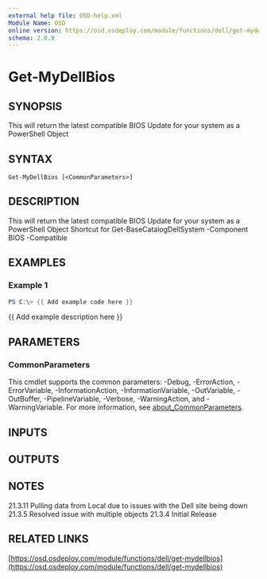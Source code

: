 ```yaml
---
external help file: OSD-help.xml
Module Name: OSD
online version: https://osd.osdeploy.com/module/functions/dell/get-mydellbios
schema: 2.0.0
---
```


# Get-MyDellBios

## SYNOPSIS
This will return the latest compatible BIOS Update for your system as a PowerShell Object

## SYNTAX

```
Get-MyDellBios [<CommonParameters>]
```

## DESCRIPTION
This will return the latest compatible BIOS Update for your system as a PowerShell Object
Shortcut for Get-BaseCatalogDellSystem -Component BIOS -Compatible

## EXAMPLES

### Example 1
```powershell
PS C:\> {{ Add example code here }}
```

{{ Add example description here }}

## PARAMETERS

### CommonParameters
This cmdlet supports the common parameters: -Debug, -ErrorAction, -ErrorVariable, -InformationAction, -InformationVariable, -OutVariable, -OutBuffer, -PipelineVariable, -Verbose, -WarningAction, and -WarningVariable. For more information, see [about_CommonParameters](http://go.microsoft.com/fwlink/?LinkID=113216).

## INPUTS

## OUTPUTS

## NOTES
21.3.11 Pulling data from Local due to issues with the Dell site being down
21.3.5  Resolved issue with multiple objects
21.3.4  Initial Release

## RELATED LINKS

[https://osd.osdeploy.com/module/functions/dell/get-mydellbios](https://osd.osdeploy.com/module/functions/dell/get-mydellbios)


